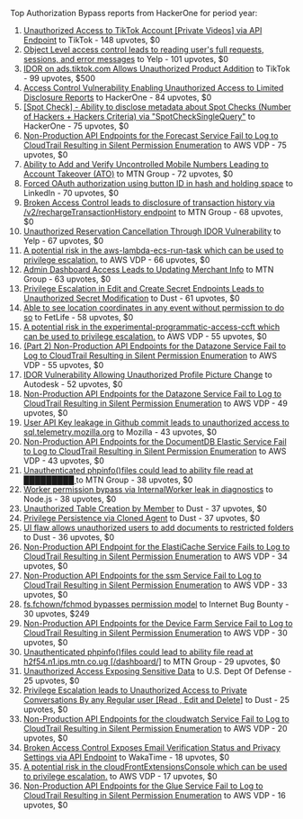 Top Authorization Bypass reports from HackerOne for period year:

1. [Unauthorized Access to TikTok Account [Private Videos] via API Endpoint](https://hackerone.com/reports/2868084) to TikTok - 148 upvotes, $0
2. [Object Level access control leads to reading user's full requests, sessions, and error messages](https://hackerone.com/reports/2891449) to Yelp - 101 upvotes, $0
3. [IDOR on ads.tiktok.com Allows Unauthorized Product Addition](https://hackerone.com/reports/2848610) to TikTok - 99 upvotes, $500
4. [Access Control Vulnerability Enabling Unauthorized Access to Limited Disclosure Reports](https://hackerone.com/reports/2516250) to HackerOne - 84 upvotes, $0
5. [[Spot Check] - Ability to disclose metadata about Spot Checks (Number of Hackers + Hackers Criteria) via "SpotCheckSingleQuery"](https://hackerone.com/reports/2524939) to HackerOne - 75 upvotes, $0
6. [Non-Production API Endpoints for the Forecast Service Fail to Log to CloudTrail Resulting in Silent Permission Enumeration](https://hackerone.com/reports/3022516) to AWS VDP - 75 upvotes, $0
7. [Ability to Add and Verify Uncontrolled Mobile Numbers Leading to Account Takeover (ATO)](https://hackerone.com/reports/2762462) to MTN Group - 72 upvotes, $0
8. [Forced OAuth authorization using button ID in hash and holding space](https://hackerone.com/reports/2649615) to LinkedIn - 70 upvotes, $0
9. [Broken Access Control leads to disclosure of transaction history via /v2/rechargeTransactionHistory endpoint](https://hackerone.com/reports/2746709) to MTN Group - 68 upvotes, $0
10. [Unauthorized Reservation Cancellation Through IDOR Vulnerability](https://hackerone.com/reports/2944357) to Yelp - 67 upvotes, $0
11. [A potential risk in the aws-lambda-ecs-run-task which can be used to privilege escalation.](https://hackerone.com/reports/2894222) to AWS VDP - 66 upvotes, $0
12. [Admin Dashboard Access Leads to Updating Merchant Info](https://hackerone.com/reports/2801787) to MTN Group - 63 upvotes, $0
13. [Privilege Escalation in Edit and Create Secret Endpoints Leads to Unauthorized Secret Modification](https://hackerone.com/reports/3103755) to Dust - 61 upvotes, $0
14. [Able to see location coordinates in any event without permission to do so](https://hackerone.com/reports/2610467) to FetLife - 58 upvotes, $0
15. [A potential risk in the experimental-programmatic-access-ccft which can be used to privilege escalation.](https://hackerone.com/reports/2808412) to AWS VDP - 55 upvotes, $0
16. [(Part 2) Non-Production API Endpoints for the Datazone Service Fail to Log to CloudTrail Resulting in Silent Permission Enumeration](https://hackerone.com/reports/3014785) to AWS VDP - 55 upvotes, $0
17. [IDOR Vulnerability Allowing Unauthorized Profile Picture Change](https://hackerone.com/reports/2962056) to Autodesk - 52 upvotes, $0
18. [Non-Production API Endpoints for the Datazone Service Fail to Log to CloudTrail Resulting in Silent Permission Enumeration](https://hackerone.com/reports/2981210) to AWS VDP - 49 upvotes, $0
19. [User API Key leakage in Github commit leads to unauthorized access to sql.telemetry.mozilla.org](https://hackerone.com/reports/2735646) to Mozilla - 43 upvotes, $0
20. [Non-Production API Endpoints for the DocumentDB Elastic Service Fail to Log to CloudTrail Resulting in Silent Permission Enumeration](https://hackerone.com/reports/3009411) to AWS VDP - 43 upvotes, $0
21. [Unauthenticated phpinfo()files could lead to ability file read at █████████ ](https://hackerone.com/reports/2764952) to MTN Group - 38 upvotes, $0
22. [Worker permission bypass via InternalWorker leak in diagnostics](https://hackerone.com/reports/2575105) to Node.js - 38 upvotes, $0
23. [Unauthorized Table Creation by Member](https://hackerone.com/reports/3101858) to Dust - 37 upvotes, $0
24. [Privilege Persistence via Cloned Agent](https://hackerone.com/reports/3114554) to Dust - 37 upvotes, $0
25. [UI flaw allows unauthorized users to add documents to restricted folders](https://hackerone.com/reports/3101986) to Dust - 36 upvotes, $0
26. [Non-Production API Endpoint for the ElastiCache Service Fails to Log to CloudTrail Resulting in Silent Permission Enumeration](https://hackerone.com/reports/3021451) to AWS VDP - 34 upvotes, $0
27. [Non-Production API Endpoints for the ssm Service Fail to Log to CloudTrail Resulting in Silent Permission Enumeration](https://hackerone.com/reports/2926361) to AWS VDP - 33 upvotes, $0
28. [fs.fchown/fchmod bypasses permission model](https://hackerone.com/reports/2590608) to Internet Bug Bounty - 30 upvotes, $249
29. [Non-Production API Endpoints for the Device Farm Service Fail to Log to CloudTrail Resulting in Silent Permission Enumeration](https://hackerone.com/reports/2999116) to AWS VDP - 30 upvotes, $0
30. [Unauthenticated phpinfo()files could lead to ability file read at h2f54.n1.ips.mtn.co.ug [/dashboard/]](https://hackerone.com/reports/2610478) to MTN Group - 29 upvotes, $0
31. [Unauthorized Access  Exposing Sensitive Data](https://hackerone.com/reports/2858876) to U.S. Dept Of Defense - 25 upvotes, $0
32. [Privilege Escalation leads to Unauthorized Access to Private Conversations By any Regular user  [Read , Edit and Delete]](https://hackerone.com/reports/3103849) to Dust - 25 upvotes, $0
33. [Non-Production API Endpoints for the cloudwatch Service Fail to Log to CloudTrail Resulting in Silent Permission Enumeration](https://hackerone.com/reports/2972435) to AWS VDP - 20 upvotes, $0
34. [Broken Access Control Exposes Email Verification Status and Privacy Settings via API Endpoint](https://hackerone.com/reports/3114132) to WakaTime - 18 upvotes, $0
35. [A potential risk in the cloudFrontExtensionsConsole which can be used to privilege escalation.](https://hackerone.com/reports/2805173) to AWS VDP - 17 upvotes, $0
36. [Non-Production API Endpoints for the Glue Service Fail to Log to CloudTrail Resulting in Silent Permission Enumeration](https://hackerone.com/reports/3031512) to AWS VDP - 16 upvotes, $0
